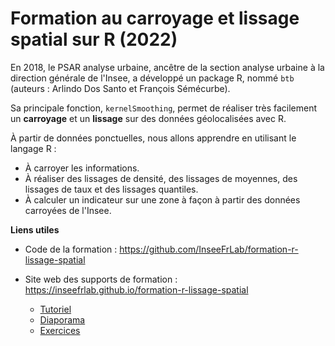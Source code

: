 # Formation au carroyage et lissage spatial sur R (2022)

En 2018, le PSAR analyse urbaine, ancêtre de la section analyse urbaine à la direction générale de l'Insee, a développé un package R, nommé `btb` (auteurs : Arlindo Dos Santo et François Sémécurbe).

Sa principale fonction, `kernelSmoothing`, permet de réaliser très facilement un **carroyage** et un **lissage** sur des données géolocalisées avec R. 

À partir de données ponctuelles, nous allons apprendre en utilisant le langage R :

 - À carroyer les informations.
 - À réaliser des lissages de densité, des lissages de moyennes, des lissages de taux et des lissages quantiles.
 - À calculer un indicateur sur une zone à façon à partir des données carroyées de l'Insee.

**Liens utiles**

- Code de la formation : https://github.com/InseeFrLab/formation-r-lissage-spatial

- Site web des supports de formation : https://inseefrlab.github.io/formation-r-lissage-spatial
  * [Tutoriel](https://inseefrlab.github.io/formation-r-lissage-spatial/tuto.html)
  * [Diaporama](https://inseefrlab.github.io/formation-r-lissage-spatial/tuto_presentation.html)
  * [Exercices](https://inseefrlab.github.io/formation-r-lissage-spatial/exo.html)


